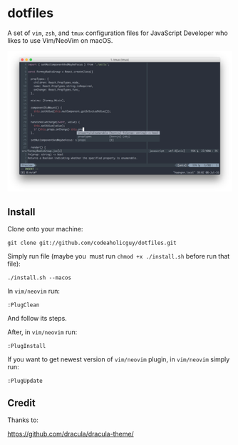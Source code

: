 # dotfiles
A set of `vim`, `zsh`, and `tmux` configuration files for JavaScript Developer who likes to use Vim/NeoVim on macOS.

![Screenshot](screenshot.png)

Install
-------

Clone onto your machine:

    git clone git://github.com/codeaholicguy/dotfiles.git

Simply run file (maybe you  must run `chmod +x ./install.sh` before run that file):

    ./install.sh --macos
    
In `vim/neovim` run:

    :PlugClean

And follow its steps.

After, in `vim/neovim` run:

    :PlugInstall

If you want to get newest version of `vim/neovim` plugin, in `vim/neovim` simply run:

    :PlugUpdate

Credit
-------

Thanks to:

https://github.com/dracula/dracula-theme/


